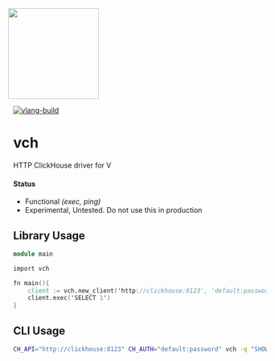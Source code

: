 <img src='https://user-images.githubusercontent.com/1423657/147935343-598c7dfd-1412-4bad-9ac6-636994810443.png' style="margin-left:-10px" width=180>

[![vlang-build](https://github.com/lmangani/vch/actions/workflows/v.yml/badge.svg)](https://github.com/lmangani/vch/actions/workflows/v.yml)

# vch

HTTP ClickHouse driver for V

#### Status
- Functional _(exec, ping)_
- Experimental, Untested. Do not use this in production

## Library Usage
```v
module main

import vch

fn main(){
    client := vch.new_client('http://clickhouse:8123', 'default:password')
    client.exec('SELECT 1')
}

```

## CLI Usage
```bash
CH_API="http://clickhouse:8123" CH_AUTH="default:password" vch -q "SHOW DATABASES" -f JSONEachRow
```
